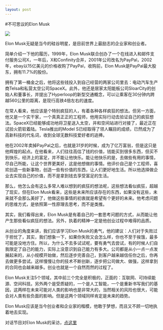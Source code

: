 ```yaml
---
layout: post
---
```

#不可思议的Elon Musk

![](http://zlong-name.qiniudn.com/muskelon-musk-tesla.jpg)

Elon Musk无疑是当今的硅谷明星，是目前世界上最励志的企业家和创业者。

简单介绍一下他的履历，1999年，Elon Musk联合创办了一个在线进入和邮件支付服务公司X，一年后，X和Confinity合并，2001年公司改名为PayPal，2002年，ebay以15亿美元的价格收购了PayPal，收购前，Elon Musk是PayPal最大股东，拥有11.7%的股份。

拥有了第一桶金之后，他将这些钱投入到自己经营的两家公司里去：电动汽车生产商Telsa和私营太空公司SpaceX。此外，他还是居家太阳能板公司SloarCity的创始人和董事长，并提出了Hyperloop的新型交通概念，可以让乘客在30分钟内跨越560公里的距离，是现行高铁4倍左右的速度。

在常人看来，他应该是个特别疯狂的人，有着各种各样疯狂的想法。但另一方面，他又是一个实干家，一个真真正正的工程师，他用实际行动去验证自己的疯狂想法。SpaceX已经能够成功地将卫星送入太空，并和空间站进行对接了，最近正在试验火箭软着陆。Tesla推出的Model S已经取得了领人瞩目的成绩，已然成为了高新科技的代名词，收到全球无数科技爱好者的追捧。

他在2002年卖掉PayPal之后，也就是31岁的时候，成为了亿万富翁，但是这只是他辉煌的起点。在他看来，人们往往高估了钱的价值，钱能买到很多东西，但买不到快乐，经济上的富足，并不能让他快乐。能让他快乐的是，去做些有用的事情，尽自己所能，让这个世界更美好，这是他想做的事情。他评价自己是个工程师，喜欢创造一些新事物，创造一些有价值的东西，让人们更好地生活。所以他选择做企业去实现自己的价值，而不是拿到钱去享受富足的生活。

那么，他怎么会有这么多常人难以想到的疯狂的想法呢，这些想法看似疯狂，超越了现实，但在Elon Musk看来，这些是未来所应该存在的东西，如果没有这些，未来就不会那么美好了，他做这些事情的初衷就是希望有个更好的未来。他考虑问题的思维方式，是依照第一性原理去思考，而不是类推。

其实，我们看得出来，Elon Musk是有着自己的一套思考问题的方式，从而能让他产生那些看似疯狂的想法。另外，执着的精神一定是他创业过程中难得的品质。

从创业的角度来讲，我们应该学习Elon Musk的勇气，他的建议：人们对于失败过于担忧了，其实，我们想象一下，如果你失败又会怎么样，你也不至于挨饿，最多可能是没地方住。所以，为什么不去多试试呢，要有勇气去尝试，有的时候人们自我限定了自己的能力，实际上没意识到自己能力有多大。公司都是从小一点一点发展起来的，从小规模开始做，然后逐步完善自己，到客户越来越信任你之后，你再去做更多尝试。这样慢慢让你的技术不断创新，逐步把公司做大、做强，这样拿到的合同也会越来越多。创业也就是一个自然而然的过程了。

Elon Musk关注5个领域，其中前三个完全是积极的，正面的：互联网、可持续能源、空间科技。另外两个是受质疑的，一个是人工智能，一个是重新书写我们的基因，这两样在未来可能对人类的影响也是非常大的，当然相关的风险也很大，可能会对人类有些负面的影响。但是这两个领域同样肯定是未来的趋势。

Elon Musk应该是当今创业者和企业家的楷模，他敢于梦想，而且又不顾一切地执着地去实现。

对话节目对Elon Musk的采访，[点这里](http://tv.cntv.cn/video/C10316/a600f6d029d1488c86e5cc480358806b)


